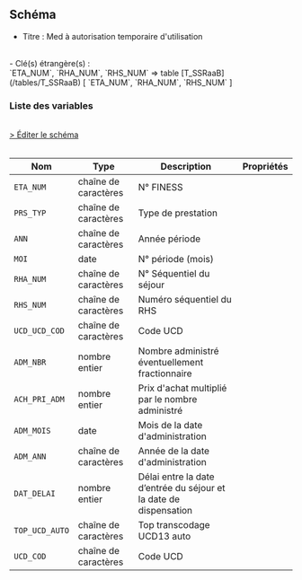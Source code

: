 ## Schéma

- Titre : Med à autorisation temporaire d'utilisation
<br />
- Clé(s) étrangère(s) : <br />
`ETA_NUM`, `RHA_NUM`, `RHS_NUM` => table [T_SSRaaB](/tables/T_SSRaaB) [ `ETA_NUM`, `RHA_NUM`, `RHS_NUM` ]<br />

### Liste des variables
<br />
<div>
    <a href="https://gitlab.com/healthdatahub/schema-snds/edit/master/schemas/PMSI%20SSR/T_SSRaaMEDATU.json"  
    arget="_blank" rel="noopener noreferrer">> Éditer le schéma</a>
    <OutboundLink />
</div>
<br />

Nom|Type|Description|Propriétés
-|-|-|-
`ETA_NUM`|chaîne de caractères|N° FINESS||
`PRS_TYP`|chaîne de caractères|Type de prestation||
`ANN`|chaîne de caractères|Année période||
`MOI`|date|N° période (mois)||
`RHA_NUM`|chaîne de caractères|N° Séquentiel du séjour||
`RHS_NUM`|chaîne de caractères|Numéro séquentiel du RHS||
`UCD_UCD_COD`|chaîne de caractères|Code UCD||
`ADM_NBR`|nombre entier|Nombre administré éventuellement fractionnaire||
`ACH_PRI_ADM`|nombre entier|Prix d&#x27;achat multiplié par le nombre administré||
`ADM_MOIS`|date|Mois de la date d&#x27;administration||
`ADM_ANN`|chaîne de caractères|Année de la date d&#x27;administration||
`DAT_DELAI`|nombre entier|Délai entre la date d’entrée du séjour et la date de dispensation||
`TOP_UCD_AUTO`|chaîne de caractères|Top transcodage UCD13 auto||
`UCD_COD`|chaîne de caractères|Code UCD||

